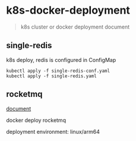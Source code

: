 # k8s-docker-deployment

> k8s cluster or docker deployment document

## single-redis

k8s deploy, redis is configured in ConfigMap

```
kubectl apply -f single-redis-conf.yaml
kubectl apply -f single-redis.yaml
```

## rocketmq

[document](https://www.jianshu.com/p/6ad529a16677)

docker deploy rocketmq

deployment environment: linux/arm64